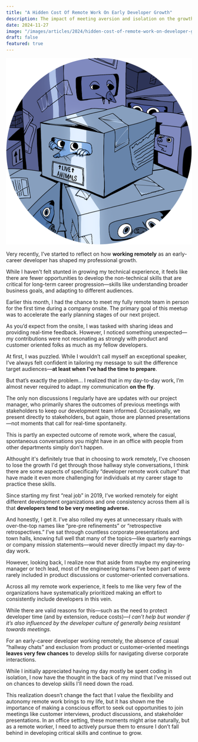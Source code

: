 ```yaml
---
title: "A Hidden Cost Of Remote Work On Early Developer Growth"
description: The impact of meeting aversion and isolation on the growth of corporate communication skills
date: 2024-11-27
image: "/images/articles/2024/hidden-cost-of-remote-work-on-developer-growth/cover.png"
draft: false
featured: true
---
```


![remote-working-creatures](/images/articles/2024/hidden-cost-of-remote-work-on-developer-growth/cover.png)

Very recently, I’ve started to reflect on how **working remotely** as an early-career developer has shaped my professional growth.

While I haven't felt stunted in growing my technical experience, it feels like there are fewer opportunities to develop the non-technical skills that are critical for long-term career progression—skills like understanding broader business goals, and adapting to different audiences.

Earlier this month, I had the chance to meet my fully remote team in person for the first time during a company onsite. The primary goal of this meetup was to accelerate the early planning stages of our next project.

As you’d expect from the onsite, I was tasked with sharing ideas and providing real-time feedback. However, I noticed something unexpected—my contributions were not resonating as strongly with product and customer oriented folks as much as my fellow developers.

At first, I was puzzled. While I wouldn’t call myself an exceptional speaker, I’ve always felt confident in tailoring my message to suit the difference target audiences—**at least when I’ve had the time to prepare**.

But that’s exactly the problem… I realized that in my day-to-day work, I’m almost never required to adapt my communication **on the fly**.

The only non discussions I regularly have are updates with our project manager, who primarily shares the outcomes of previous meetings with stakeholders to keep our development team informed. Occasionally, we present directly to stakeholders, but again, those are planned presentations—not moments that call for real-time spontaneity.

This is partly an expected outcome of remote work, where the casual, spontaneous conversations you might have in an office with people from other departments simply don’t happen.

Althought it's definitely true that in choosing to work remotely, I've choosen to lose the growth I'd get through those hallway style conversations, I think there are some aspects of specifically “developer remote work culture” that have made it even more challenging for individuals at my career stage to practice these skills.

Since starting my first “real job” in 2019, I’ve worked remotely for eight different development organizations and one consistency across them all is that **developers tend to be very meeting adverse.**

And honestly, I get it. I’ve also rolled my eyes at unnecessary rituals with over-the-top names like “pre-pre refinements” or “retrospective retrospectives.” I’ve sat through countless corporate presentations and town halls, knowing full well that many of the topics—like quarterly earnings or company mission statements—would never directly impact my day-to-day work.

However, looking back, I realize now that aside from maybe my engineering manager or tech lead, most of the engineering teams I’ve been part of were rarely included in product discussions or customer-oriented conversations.

Across all my remote work experience, it feels to me like very few of the organizations have systematically prioritized making an effort to consistently include developers in this vein.

While there are valid reasons for this—such as the need to protect developer time (and by extension, reduce costs)—_I can’t help but wonder if it’s also influenced by the developer culture of generally being resistant towards meetings._

For an early-career developer working remotely, the absence of casual “hallway chats” and exclusion from product or customer-oriented meetings **leaves very few chances** to develop skills for navigating diverse corporate interactions.

While I initially appreciated having my day mostly be spent coding in isolation, I now have the thought in the back of my mind that I've missed out on chances to develop skills I'll need down the road.

This realization doesn’t change the fact that I value the flexibility and autonomy remote work brings to my life, but it has shown me the importance of making a conscious effort to seek out opportunities to join meetings like customer interviews, product discussions, and stakeholder presentations. In an office setting, these moments might arise naturally, but as a remote worker, I need to actively pursue them to ensure I don’t fall behind in developing critical skills and continue to grow.
